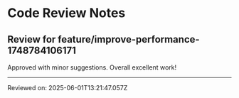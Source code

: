 # Code Review Notes

## Review for feature/improve-performance-1748784106171

Approved with minor suggestions. Overall excellent work!

---
Reviewed on: 2025-06-01T13:21:47.057Z